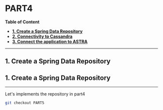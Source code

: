 # PART4

**Table of Content**
- **[1. Create a Spring Data Repository](#1-create-your-astra-instance)**
- **[2. Connectivity to Cassandra](#2-connectivity-to-cassandra)**
- **[3. Connect the application to ASTRA](#3-connect-the-application-to-astra)**

---

## 1. Create a Spring Data Repository


## 1. Create a Spring Data Repository


--- 
Let's implements the repository in part4

```bash
git checkout PART5
```
